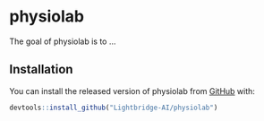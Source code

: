
<!-- README.md is generated from README.Rmd. Please edit that file -->

# physiolab

<!-- badges: start -->
<!-- badges: end -->

The goal of physiolab is to …

## Installation

You can install the released version of physiolab from
[GitHub](https://github.com) with:

``` r
devtools::install_github("Lightbridge-AI/physiolab")
```
